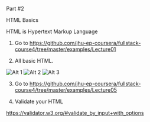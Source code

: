 Part #2

HTML Basics

HTML is Hypertext Markup Language

1. Go to https://github.com/jhu-ep-coursera/fullstack-course4/tree/master/examples/Lecture01

2. All basic HTML.

![Alt 1](../images/1 "1")
![Alt 2](../images/1 "2")
![Alt 3](../images/1 "3")

3. Go to https://github.com/jhu-ep-coursera/fullstack-course4/tree/master/examples/Lecture05

4. Validate your HTML

https://validator.w3.org/#validate_by_input+with_options